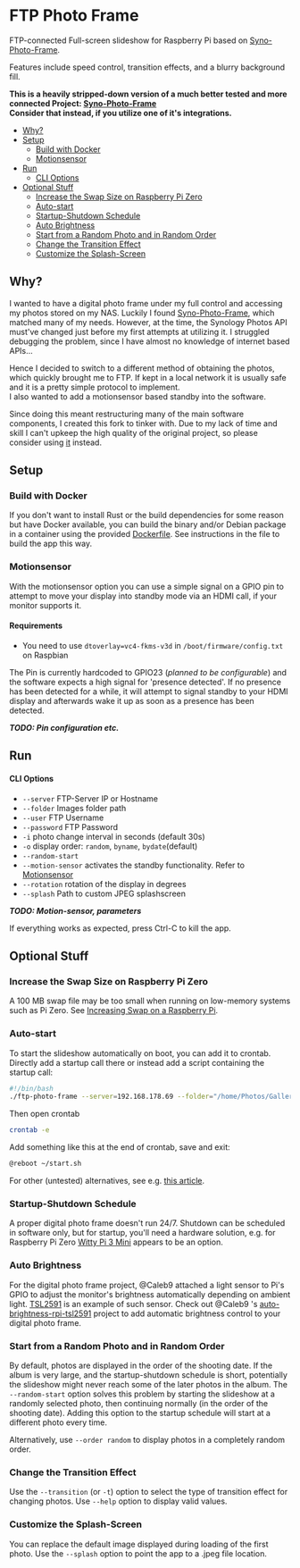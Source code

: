 # FTP Photo Frame

FTP-connected Full-screen slideshow for Raspberry Pi based on [Syno-Photo-Frame](https://github.com/Caleb9/syno-photo-frame).

Features include speed control, transition effects, and a blurry
background fill.

__This is a heavily stripped-down version of a much better tested and more connected Project: [Syno-Photo-Frame](https://github.com/Caleb9/syno-photo-frame)</br>
Consider that instead, if you utilize one of it's integrations.__

- [Why?](#why)
- [Setup](#setup)
    - [Build with Docker](#build-with-docker)
    - [Motionsensor](#motionsensor)
- [Run](#run)
    - [CLI Options](#cli-options)
- [Optional Stuff](#optional-stuff)
  - [Increase the Swap Size on Raspberry Pi Zero](#increase-the-swap-size-on-raspberry-pi-zero)
  - [Auto-start](#auto-start)
  - [Startup-Shutdown Schedule](#startup-shutdown-schedule)
  - [Auto Brightness](#auto-brightness)
  - [Start from a Random Photo and in Random Order](#start-from-a-random-photo-and-in-random-order)
  - [Change the Transition Effect](#change-the-transition-effect)
  - [Customize the Splash-Screen](#customize-the-splash-screen)

## Why?

I wanted to have a digital photo frame under my full control and accessing my photos stored on my NAS. Luckily I found [Syno-Photo-Frame](https://github.com/Caleb9/syno-photo-frame), which matched many of my needs. However, at the time, the Synology Photos API must've changed just before my first attempts at utilizing it. I struggled debugging the problem, since I have almost no knowledge of internet based APIs...

Hence I decided to switch to a different method of obtaining the photos, 
which quickly brought me to FTP. If kept in a local network it is usually safe and it is a pretty simple protocol to implement.</br>
I also wanted to add a motionsensor based standby into the software.</br>

Since doing this meant restructuring many of the main software components, I created this fork to tinker with. Due to my lack of time and skill I can't upkeep the high quality of the original project, so please consider using [it](https://github.com/Caleb9/syno-photo-frame) instead.

## Setup

### Build with Docker

If you don't want to install Rust or the build dependencies for some
reason but have Docker available, you can build the binary and/or
Debian package in a container using the provided
[Dockerfile](./docker/Dockerfile). See instructions in the file to build the
app this way.

### Motionsensor

With the motionsensor option you can use a simple signal on a GPIO pin to attempt to move your display into standby mode via an HDMI call, if your monitor supports it.

#### Requirements
- You need to use `dtoverlay=vc4-fkms-v3d` in `/boot/firmware/config.txt` on Raspbian

The Pin is currently hardcoded to GPIO23 (*planned to be configurable*) and the software expects a high signal for 'presence detected'. If no presence has been detected for a while, it will attempt to signal standby to your HDMI display and afterwards wake it up as soon as a presence has been detected.

*__TODO: Pin configuration etc.__*

## Run

#### CLI Options
- `--server` FTP-Server IP or Hostname
- `--folder` Images folder path
- `--user` FTP Username
- `--password` FTP Password
- `-i` photo change interval in seconds (default 30s)
- `-o` display order: `random`, `byname`, `bydate`(default)
- `--random-start`
- `--motion-sensor` activates the standby functionality. Refer to [Motionsensor](#motionsensor)
- `--rotation` rotation of the display in degrees
- `--splash` Path to custom JPEG splashscreen

*__TODO: Motion-sensor, parameters__*

If everything works as expected, press Ctrl-C to kill the app.

## Optional Stuff

### Increase the Swap Size on Raspberry Pi Zero

A 100 MB swap file may be too small when running on low-memory systems
such as Pi Zero. See [Increasing Swap on a Raspberry
Pi](https://pimylifeup.com/raspberry-pi-swap-file/).

### Auto-start

To start the slideshow automatically on boot, you can add it to
crontab. </br>
Directly add a startup call there or instead add a script containing the startup call:
```bash
#!/bin/bash
./ftp-photo-frame --server=192.168.178.69 --folder="/home/Photos/Gallery" --user=MYUSERNAME -p=MYPASSWORD -i=20 -o=random --motionsensor
```
Then open crontab
```bash
crontab -e
```

Add something like this at the end of crontab, save and exit:

```bash
@reboot ~/start.sh
```

For other (untested) alternatives, see e.g. [this
article](https://www.dexterindustries.com/howto/run-a-program-on-your-raspberry-pi-at-startup/).

### Startup-Shutdown Schedule

A proper digital photo frame doesn't run 24/7. Shutdown can be
scheduled in software only, but for startup, you'll need a hardware
solution, e.g. for Raspberry Pi Zero  [Witty Pi 3
Mini](https://www.adafruit.com/product/5038) appears to be an option.



### Auto Brightness

For the digital photo frame project, @Caleb9 attached a light sensor to Pi's
GPIO to adjust the monitor's brightness automatically depending on
ambient light. [TSL2591](https://www.adafruit.com/product/1980) is an
example of such sensor. Check out @Caleb9 's
[auto-brightness-rpi-tsl2591](https://github.com/Caleb9/auto-brightness-rpi-tsl2591)
project to add automatic brightness control to your digital photo
frame.

### Start from a Random Photo and in Random Order

By default, photos are displayed in the order of the shooting date. If
the album is very large, and the startup-shutdown schedule is short,
potentially the slideshow might never reach some of the later photos
in the album. The `--random-start` option solves this problem by
starting the slideshow at a randomly selected photo, then continuing
normally (in the order of the shooting date). Adding this option to
the startup schedule will start at a different photo every time.

Alternatively, use `--order random` to display photos in a completely
random order.

### Change the Transition Effect

Use the `--transition` (or `-t`) option to select the type of
transition effect for changing photos. Use `--help` option to display
valid values.

### Customize the Splash-Screen

You can replace the default image displayed during loading of the
first photo. Use the `--splash` option to point the app to a .jpeg
file location.
